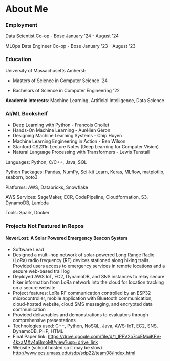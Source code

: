 # About Me

### Employment
  Data Scientist Co-op - Bose January '24 - August '24
  
  MLOps Data Engineer Co-op - Bose  January '23 - August '23

### Education

University of Massachusetts Amherst:

  - Masters of Science in Computer Science '24

  - Bachelors of Science in Computer Engineering '22


**Academic Interests**: Machine Learning, Artificial Intelligence, Data Science


### AI/ML Bookshelf
- Deep Learning with Python - Francois Chollet
- Hands-On Machine Learning - Aurélien Géron
- Designing Machine Learning Systems - Chip Huyen
- Machine Learning Engineering in Action - Ben Wilson
- Stanford CS231n Lecture Notes (Deep Learning for Computer Vision)
- Natural Language Processing with Transformers - Lewis Tunstall

Languages: Python, C/C++, Java, SQL

Python Packages: Pandas, NumPy, Sci-kit Learn, Keras, MLflow, matplotlib, seaborn, boto3

Platforms: AWS, Databricks, Snowflake

AWS Services: SageMaker, ECR, CodePipeline, Cloudformation, S3, DynamoDB, Lambda

Tools: Spark, Docker

### Projects Not Featured in Repos
#### NeverLost: A Solar Powered Emergency Beacon System
- Software Lead
- Designed a multi-hop network of solar-powered Long Range Radio (LoRa) radio frequency (RF) devices stationed along hiking trails.
Provided users access to emergency services in remote locations and a secure web-based trail log
- Deployed AWS IoT, EC2, DynamoDB, and SNS instances to relay secure hiker information from
LoRa network into the cloud for location tracking on a secure website
- Project features: LoRa RF communication controlled by an ESP32 microcontroller, mobile application with Bluetooth communication, cloud-hosted website, cloud SMS messaging, and encrypted data communication
- Provided deliverables and demonstrations to evaluators through comprehensive presentations
- Technologies used: C++, Python, NoSQL, Java, AWS: IoT, EC2, SNS, DynamoDB, PHP, HTML
- Final Paper link: https://drive.google.com/file/d/1_lPFV2o7cxEMuiKFV-4kxaMXv4aBmoMt/view?usp=drive_link
- Website (school hosted so it may be slow) http://www.ecs.umass.edu/sdp/sdp22/team08/index.html



